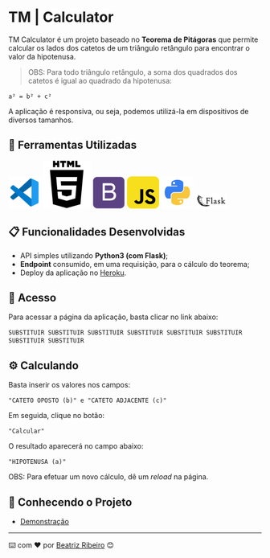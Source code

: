 # TM | Calculator

TM Calculator é um projeto baseado no **Teorema de Pitágoras** que permite calcular os lados dos catetos de um triângulo retângulo para encontrar o valor da hipotenusa. 

>OBS: Para todo triângulo retângulo, a soma dos quadrados dos catetos é igual ao quadrado da hipotenusa:

```
a² = b² + c²
```
A aplicação é responsiva, ou seja, podemos utilizá-la em dispositivos de diversos tamanhos.

## 🚀 Ferramentas Utilizadas

<img src="./src/file_type_vscode_icon_130084.png">
<img src="./src/social_html5_html_71.png">
<img src="./src/bootstrap_plain_logo_icon_146619.png">
<img src="./src/javascript_icon_130900.png">
<img src="./src/python_18894.png">
<img src="./src/pocoo_flask_logo_icon_168045.png">


## 📋 Funcionalidades Desenvolvidas

+ API simples utilizando **Python3 (com Flask)**;
+ **Endpoint** consumido, em uma requisição, para o cálculo do teorema;
+ Deploy da aplicação no [Heroku](https://devcenter.heroku.com/).


## 🔧 Acesso

Para acessar a página da aplicação, basta clicar no link abaixo:


```
SUBSTITUIR SUBSTITUIR SUBSTITUIR SUBSTITUIR SUBSTITUIR SUBSTITUIR SUBSTITUIR SUBSTITUIR
```

## ⚙️ Calculando

Basta inserir os valores nos campos: 

```
"CATETO OPOSTO (b)" e "CATETO ADJACENTE (c)"
```

Em seguida, clique no botão:

```
"Calcular"
```

O resultado aparecerá no campo abaixo:

```
"HIPOTENUSA (a)"
```

OBS: Para efetuar um novo cálculo, dê um *reload* na página.

## 🚀 Conhecendo o Projeto

+ [Demonstração](https://www.awesomescreenshot.com/video/14215978?key=c6b9c8f3c42dc751a44503d9e39128c4)


---
⌨️ com ❤️ por [Beatriz Ribeiro](https://github.com/Biiars00) 😊